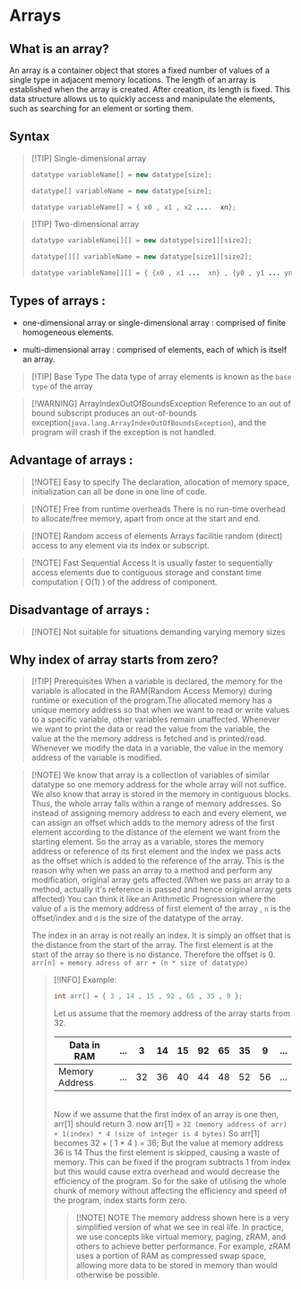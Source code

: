 # Arrays

## What is an array?
 An array is a container object that stores a fixed number of values of a single type in adjacent memory locations. The length of an array is established when the array is created. After creation, its length is fixed. This data structure allows us to quickly access and manipulate the elements, such as searching for an element or sorting them.



## Syntax

>[!TIP] Single-dimensional array
>```java
>datatype variableName[] = new datatype[size];
>
>datatype[] variableName = new datatype[size];
>
>datatype variableName[] = { x0 , x1 , x2 ....  xn};
>```

>[!TIP] Two-dimensional array
>```java
>datatype variableName[][] = new datatype[size1][size2];
>
>datatype[][] variableName = new datatype[size1][size2];
>
>datatype variableName[][] = { {x0 , x1 ...  xn} , {y0 , y1 ... yn} , ...};
>```

## Types of arrays :
- one-dimensional array or single-dimensional array :
comprised of finite homogeneous elements.

- multi-dimensional array :
comprised of elements, each of which is itself an array.

>[!TIP] Base Type
>The data type of array elements is known as the `base type` of the array

>[!WARNING] ArrayIndexOutOfBoundsException
>Reference to an out of bound subscript produces an out-of-bounds exception(`java.lang.ArrayIndexOutOfBoundsException`), and the program will crash if the exception is not handled.

## Advantage of arrays :
>[!NOTE] Easy to specify
>The declaration, allocation of memory space, initialization can all be done in one line of code.

>[!NOTE] Free from runtime overheads
>There is no run-time overhead to allocate/free memory, apart from once at the start and end.

>[!NOTE] Random access of elements
>Arrays facilitie random (direct) access to any element via its index or subscript.

>[!NOTE] Fast Sequential Access
>It is usually faster to sequentially access elements due to contiguous storage and constant time computation ( O(1) ) of the address of component.

## Disadvantage of arrays :
>[!NOTE] Not suitable for situations demanding varying memory sizes

## Why index of array starts from zero?

>[!TIP]  Prerequisites 
> When a variable is declared, the memory for the variable is allocated in the RAM(Random Access Memory) during runtime or execution of the program.The allocated memory has a unique memory address so that when we want to read or write values to a specific variable, other variables remain unaffected. Whenever we want to print the data or read the value from the variable, the value at the the memory address is fetched and is printed/read. Whenever we modify the data in a variable, the value in the memory address of the variable is modified.

>[!NOTE] We know that array is a collection of variables of similar datatype so one memory address for the whole array will not suffice. We also know that array is stored in the memory in contiguous blocks. Thus, the whole array falls within a range of memory addresses. So instead of assigning memory address to each and every element, we can assign an offset which adds to the memory adress of the first element according to the distance of the element we want from the starting element. So the array as a variable, stores the memory address or reference of its first element and the index we pass acts as the offset which is added to the reference of the array. This is the reason why when we pass an array to a method and perform any modification, original array gets affected.(When we pass an array to a method, actually it's reference is passed and hence original array gets affected)
> You can think it like an Arithmetic Progression where the value of `a` is the memory address of first element of the array , `n` is the offset/index and `d` is the size of the datatype of the array. 
> 
>The index in an array is not really an index. It is simply an offset that is the distance from the start of the array. The first element is at the start of the array so there is no distance. Therefore the offset is 0.
>`arr[n] = memory adress of arr + (n * size of datatype)`
>
>>[!INFO] Example: 
>>```java
>>int arr[] = { 3 , 14 , 15 , 92 , 65 , 35 , 9 };
>>```
>>Let us assume that the memory address of the array starts from 32.<br>
>>
>>| Data in RAM | ... |  3 | 14 | 15 | 92 | 65 | 35 | 9 | ... |
>>| ----------- | -- | -- | -- | -- | -- | -- | -- | -- | -- |
>>|Memory Address | ... | 32 | 36 | 40 | 44 | 48 | 52 | 56 |  ... |
>>
>><br>Now if we assume that the first index of an array is one then, arr[1] should return 3.
>>now arr[1] = `32 (memory address of arr) + 1(index) * 4 (size of integer is 4 bytes)`
>>So arr[1] becomes 32 + ( 1 * 4 ) = 36;
>>But the value at memory address 36 is 14
>>Thus the first element is skipped, causing a waste of memory. This can be fixed if the program subtracts 1 from index but this would cause extra overhead and would decrease the efficiency of the program. So for the sake of utilising the whole chunk of memory without affecting the efficiency and speed of the program, index starts form zero. 
>>
>>>[!NOTE] NOTE
>>>The memory address shown here is a very simplified version of what we see in real life. 
>>>In practice, we use concepts like virtual memory, paging, zRAM, and others to achieve better performance.
>>>For example, zRAM uses a portion of RAM as compressed swap space, allowing more data to be stored in memory than would otherwise be possible.
